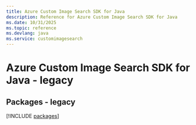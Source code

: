 ```yaml
---
title: Azure Custom Image Search SDK for Java
description: Reference for Azure Custom Image Search SDK for Java
ms.date: 10/31/2025
ms.topic: reference
ms.devlang: java
ms.service: customimagesearch
---
```

# Azure Custom Image Search SDK for Java - legacy
## Packages - legacy
[!INCLUDE [packages](custom-image-search-index.md)]